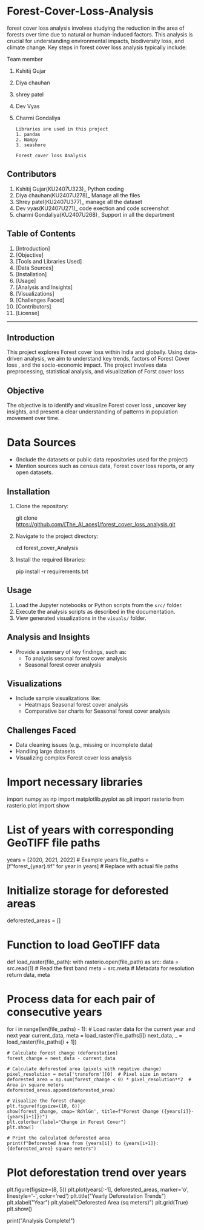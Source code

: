 # Forest-Cover-Loss-Analysis
forest cover loss analysis involves studying the reduction in the area of forests over time due to natural or human-induced factors. This analysis is crucial for understanding environmental impacts, biodiversity loss, and climate change. Key steps in forest cover loss analysis typically include: 


Team member 
1. Kshitij Gujar
2. Diya chauhan
3. shrey patel
4. Dev Vyas
5. Charmi Gondaliya


       Libraries are used in this project 
       1. pandas 
       2. Nampy 
       3. seashore 

       Forest cover loss Analysis 

## Contributors
1. Kshitij Gujar(KU2407U323)_ Python coding 
2. Diya chauhan(KU2407U278)_ Manage all the files 
3. Shrey patel(KU2407U377)_ manage all the dataset 
4. Dev vyas(KU2407U271)_ code exection and code screenshot 
5. charmi Gondaliya(KU2407U268)_ Support in all the department 

  

## Table of Contents
1. [Introduction]
2. [Objective]
3. [Tools and Libraries Used]
4. [Data Sources]
5. [Installation]
6. [Usage]
7. [Analysis and Insights]
8. [Visualizations]
9. [Challenges Faced]
10. [Contributors]
11. [License]

---

## Introduction
This project explores Forest cover loss  within India and globally. Using data-driven analysis, we aim to understand key trends, factors of Forest Cover loss , and the socio-economic impact. The project involves data preprocessing, statistical analysis, and visualization of Forst cover loss 

## Objective
The objective is to identify and visualize Forest cover loss , uncover key insights, and present a clear understanding of patterns in population movement over time. 


# Data Sources
- (Include the datasets or public data repositories used for the project)
- Mention sources such as census data, Forest cover loss  reports, or any open datasets.

## Installation
1. Clone the repository:

   git clone https://github.com/[The_AI_aces]/forest_cover_loss_analysis.git 

2. Navigate to the project directory:

   cd forest_cover_Analysis

3. Install the required libraries:

   pip install -r requirements.txt


## Usage
1. Load the Jupyter notebooks or Python scripts from the `src/` folder.
2. Execute the analysis scripts as described in the documentation.
3. View generated visualizations in the `visuals/` folder.

## Analysis and Insights
- Provide a summary of key findings, such as:
  - To analysis sesonal forest cover analysis 
  - Seasonal forest cover analysis  
  

## Visualizations
- Include sample visualizations like:
  - Heatmaps Seasonal forest cover analysis 
  - Comparative bar charts for Seasonal forest cover analysis   

## Challenges Faced
- Data cleaning issues (e.g., missing or incomplete data) 
- Handling large datasets
- Visualizing complex Forest cover  loss analysis 


# Import necessary libraries
import numpy as np
import matplotlib.pyplot as plt
import rasterio
from rasterio.plot import show

# List of years with corresponding GeoTIFF file paths
years = [2020, 2021, 2022]  # Example years
file_paths = [f"forest_{year}.tif" for year in years]  # Replace with actual file paths

# Initialize storage for deforested areas
deforested_areas = []

# Function to load GeoTIFF data
def load_raster(file_path):
    with rasterio.open(file_path) as src:
        data = src.read(1)  # Read the first band
        meta = src.meta  # Metadata for resolution
    return data, meta

# Process data for each pair of consecutive years
for i in range(len(file_paths) - 1):
    # Load raster data for the current year and next year
    current_data, meta = load_raster(file_paths[i])
    next_data, _ = load_raster(file_paths[i + 1])

    # Calculate forest change (deforestation)
    forest_change = next_data - current_data

    # Calculate deforested area (pixels with negative change)
    pixel_resolution = meta['transform'][0]  # Pixel size in meters
    deforested_area = np.sum(forest_change < 0) * pixel_resolution**2  # Area in square meters
    deforested_areas.append(deforested_area)

    # Visualize the forest change
    plt.figure(figsize=(10, 6))
    show(forest_change, cmap='RdYlGn', title=f"Forest Change ({years[i]}-{years[i+1]})")
    plt.colorbar(label="Change in Forest Cover")
    plt.show()

    # Print the calculated deforested area
    print(f"Deforested Area from {years[i]} to {years[i+1]}: {deforested_area} square meters")

# Plot deforestation trend over years
plt.figure(figsize=(8, 5))
plt.plot(years[:-1], deforested_areas, marker='o', linestyle='-', color='red')
plt.title("Yearly Deforestation Trends")
plt.xlabel("Year")
plt.ylabel("Deforested Area (sq meters)")
plt.grid(True)
plt.show()

print("Analysis Complete!")
